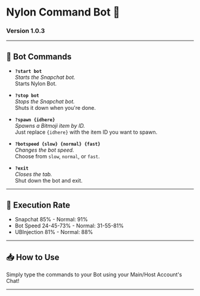 # Nylon Command Bot 🚀

### **Version 1.0.3**

---

## 📜 Bot Commands

- **`?start bot`**  
  _Starts the Snapchat bot._  
  Starts Nylon Bot.

- **`?stop bot`**  
  _Stops the Snapchat bot._  
  Shuts it down when you're done.

- **`?spawn {idhere}`**  
  _Spawns a Bitmoji item by ID._  
  Just replace `{idhere}` with the item ID you want to spawn.

- **`?botspeed {slow} {normal} {fast}`**  
  _Changes the bot speed._  
  Choose from `slow`, `normal`, or `fast`.

- **`?exit`**  
  _Closes the tab._  
  Shut down the bot and exit.

---

## 🎨 Execution Rate

- Snapchat 85% - Normal: 91%
- Bot Speed 24-45-73% - Normal: 31-55-81%
- UBInjection 81% - Normal: 88%

---

## 📥 How to Use

Simply type the commands to your Bot using your Main/Host Account's Chat!

---

